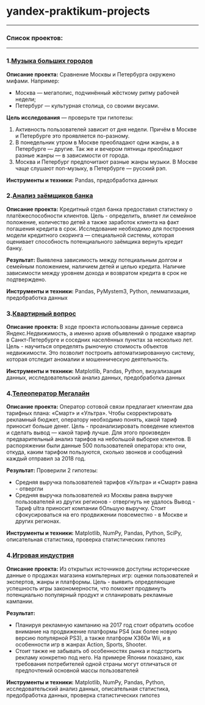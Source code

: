 # yandex-praktikum-projects
---
### Список проектов:
---
### 1.[Музыка больших городов](https://github.com/IgorKurz/Projects/tree/main/Music)

**Описание проекта:** Сравнение Москвы и Петербурга окружено мифами. Например:
 * Москва — мегаполис, подчинённый жёсткому ритму рабочей недели;
 * Петербург — культурная столица, со своими вкусами.

**Цель исследования** — проверьте три гипотезы:
1. Активность пользователей зависит от дня недели. Причём в Москве и Петербурге это проявляется по-разному.
2. В понедельник утром в Москве преобладают одни жанры, а в Петербурге — другие. Так же и вечером пятницы преобладают разные жанры — в зависимости от города. 
3. Москва и Петербург предпочитают разные жанры музыки. В Москве чаще слушают поп-музыку, в Петербурге — русский рэп.

**Инструменты и техники:** Pandas, предобработка данных

### 2.[Анализ заёмщиков банка](https://github.com/IgorKurz/Projects/tree/main/Bank)

**Описание проекта:** Кредитный отдел банка предоставил статистику о платёжеспособности клиентов. Цель - определить, влияет ли семейное положение, количество детей а также заработок клиента на факт погашения кредита в срок. Исследование необходимо для построения модели кредитного скоринга — специальной системы, которая оценивает способность потенциального заёмщика вернуть кредит банку.

**Результат:** Выявлена зависимость между потециальным долгом и семейным положением, наличием детей и целью кредита. Наличие зависимости между уровнем дохода и возвратом кредита в срок не подтверждено.

**Инструменты и техники:** Pandas, PyMystem3, Python, лемматизация, предобработка данных

### 3.[Квартирный вопрос](https://github.com/IgorKurz/Projects/tree/main/Home%2CRoom) 

**Описание проекта:** В ходе проекта использованы данные сервиса Яндекс.Недвижимость, а именно архив объявлений о продаже квартир в Санкт-Петербурге и соседних населённых пунктах за несколько лет. Цель - научиться определять рыночную стоимость объектов недвижимости. Это позволит построить автоматизированную систему, которая отследит аномалии и мошенническую деятельность.

**Инструменты и техники:** Matplotlib, Pandas, Python, визуализация данных, исследовательский анализ данных, предобработка данных

### 4.[Телеоператор Мегалайн](https://github.com/IgorKurz/Projects/tree/main/Megalain)
  
**Описание проекта:** Оператор сотовой связи предлагает клиентам два тарифных плана: «Смарт» и «Ультра». Чтобы скорректировать рекламный бюджет, оператору необходимо понять, какой тариф приносит больше денег. Цель - проанализировать поведение клиентов и сделать вывод — какой тариф лучше. Для этого произведен предварительный анализ тарифов на небольшой выборке клиентов. В распоряжении были данные 500 пользователей оператора: кто они, откуда, каким тарифом пользуются, сколько звонков и сообщений каждый отправил за 2018 год.

**Результат:** Проверили 2 гипотезы:

- Средняя выручка пользователей тарифов «Ультра» и «Смарт» равна - отвергли
- Средняя выручка пользователей из Москвы равна выручке пользователей из других регионов - отвергнуть не удалось Вывод - Тариф ultra приносит компании бОльшую выручку. Стоит сфокусироваться на его продвижении повсеместно - в Москве и других регионах.

**Инструменты и техники:** Matplotlib, NumPy, Pandas, Python, SciPy, описательная статистика, проверка статистических гипотез

### 4.[Игровая индустрия](https://github.com/IgorKurz/Projects/tree/main/Game%20project)
  
**Описание проекта:** Из открытых источников доступны исторические данные о продажах магазина компьтерных игр: оценки пользователей и экспертов, жанры и платформы. Цель - выявить определяющие успешность игры закономерности, что поможет продвинуть потенциально популярный продукт и спланировать рекламные кампании.

**Результат:**
- Планируя рекламную кампанию на 2017 год стоит обратить особое внимание на продвижение платформы PS4 (как более новую версию популярной PS3), а также платформ X360и Wii, и в особенности игр в жанрах Action, Sports, Shooter.
 - Стоит также не забывать об особенностях рынка и подстроить рекламу конкретно под него. На примере Японии показано, как требования потребителей одной страны могут отличаться от предпочтений основной массы пользователей

**Инструменты и техники:** Matplotlib, NumPy, Pandas, Python, исследовательский анализ данных, описательная статистика, предобработка данных, проверка статистических гипотез

